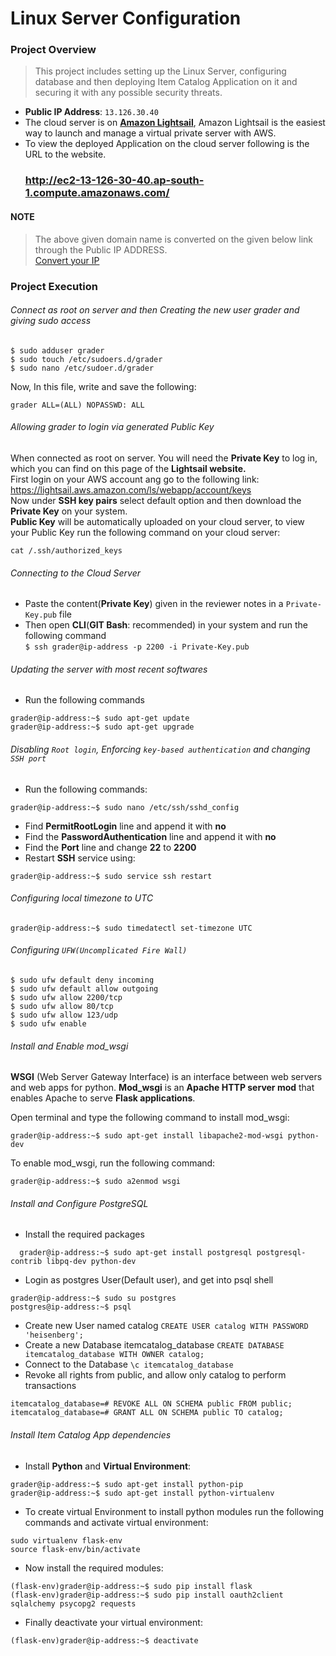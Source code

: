 # Linux Server Configuration

### Project Overview

>This project includes setting up the Linux Server, configuring database and then deploying Item Catalog Application on it and securing it with any      possible security threats.

* **Public IP Address**: `13.126.30.40`
* The cloud server is on <a href="https://amazonlightsail.com/">**Amazon Lightsail**</a>, Amazon Lightsail is the easiest way to launch and manage a virtual private server with AWS.
* To view the deployed Application on the cloud server following is the URL to the website.<br>
  ### <a href="http://ec2-13-126-30-40.ap-south-1.compute.amazonaws.com/">http://ec2-13-126-30-40.ap-south-1.compute.amazonaws.com/</a>
  
#### NOTE
>The above given domain name is converted on the given below link through the Public IP ADDRESS.<br>
<a href="http://www.nmonitoring.com/ip-to-domain-name.html?ip=13.126.30.40&pingsub=1&ln=en">Convert your IP</a>

### Project Execution

###### Connect as root on server and then Creating the new user grader and giving sudo access

```
$ sudo adduser grader
$ sudo touch /etc/sudoers.d/grader
$ sudo nano /etc/sudoer.d/grader
```
Now, In this file, write and save the following:<br>
```
grader ALL=(ALL) NOPASSWD: ALL
```

###### Allowing grader to login via generated Public Key

When connected as root on server. You will need the **Private Key** to log in, which you can find on this page of the **Lightsail website.**<br>
First login on your AWS account ang go to the following link:<br>
<a href="https://lightsail.aws.amazon.com/ls/webapp/account/keys">https://lightsail.aws.amazon.com/ls/webapp/account/keys</a><br>
Now under **SSH key pairs** select default option and then download the **Private Key** on your system.<br>
**Public Key** will be automatically uploaded on your cloud server, to view your Public Key run the following command on your cloud server:
```
cat /.ssh/authorized_keys
```

###### Connecting to the Cloud Server

* Paste the content(**Private Key**) given in the reviewer notes in a `Private-Key.pub` file
* Then open **CLI**(**GIT Bash**: recommended) in your system and run the following command<br>
```$ ssh grader@ip-address -p 2200 -i Private-Key.pub```

###### Updating the server with most recent softwares

* Run the following commands<br>
```
grader@ip-address:~$ sudo apt-get update
grader@ip-address:~$ sudo apt-get upgrade
```

###### Disabling `Root login`, Enforcing `key-based authentication` and changing `SSH port`

* Run the following commands:
```
grader@ip-address:~$ sudo nano /etc/ssh/sshd_config
```
* Find **PermitRootLogin** line and append it with **no**<br>
* Find the **PasswordAuthentication** line and append it with **no**<br>
* Find the **Port** line and change **22** to **2200**<br>
* Restart **SSH** service using:<br>
```
grader@ip-address:~$ sudo service ssh restart
```

###### Configuring local timezone to UTC

```
grader@ip-address:~$ sudo timedatectl set-timezone UTC
```

###### Configuring `UFW(Uncomplicated Fire Wall)`

```
$ sudo ufw default deny incoming
$ sudo ufw default allow outgoing
$ sudo ufw allow 2200/tcp
$ sudo ufw allow 80/tcp
$ sudo ufw allow 123/udp
$ sudo ufw enable
```

###### Install and Enable mod_wsgi
**WSGI** (Web Server Gateway Interface) is an interface between web servers and web apps for python. **Mod_wsgi** is an **Apache HTTP server mod** that enables Apache to serve **Flask applications**.

Open terminal and type the following command to install mod_wsgi:
```
grader@ip-address:~$ sudo apt-get install libapache2-mod-wsgi python-dev
```
To enable mod_wsgi, run the following command:
```
grader@ip-address:~$ sudo a2enmod wsgi 
```
###### Install and Configure PostgreSQL

* Install the required packages
```
  grader@ip-address:~$ sudo apt-get install postgresql postgresql-contrib libpq-dev python-dev
```
* Login as postgres User(Default user), and get into psql shell
```
grader@ip-address:~$ sudo su postgres
postgres@ip-address:~$ psql
```
* Create new User named catalog `CREATE USER catalog WITH PASSWORD 'heisenberg';`
* Create a new Database itemcatalog_database `CREATE DATABASE itemcatalog_database WITH OWNER catalog;`
* Connect to the Database `\c itemcatalog_database`
* Revoke all rights from public, and allow only catalog to perform transactions
```
itemcatalog_database=# REVOKE ALL ON SCHEMA public FROM public;
itemcatalog_database=# GRANT ALL ON SCHEMA public TO catalog;
```
###### Install Item Catalog App dependencies

* Install **Python** and **Virtual Environment**:
```
grader@ip-address:~$ sudo apt-get install python-pip
grader@ip-address:~$ sudo apt-get install python-virtualenv
```
* To create virtual Environment to install python modules run the following commands and activate virtual environment:
```
sudo virtualenv flask-env
source flask-env/bin/activate
```
* Now install the required modules:
```
(flask-env)grader@ip-address:~$ sudo pip install flask
(flask-env)grader@ip-address:~$ sudo pip install oauth2client sqlalchemy psycopg2 requests
```
* Finally deactivate your virtual environment:
```
(flask-env)grader@ip-address:~$ deactivate
```